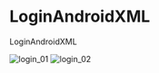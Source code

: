 # LoginAndroidXML
LoginAndroidXML

![login_01](https://user-images.githubusercontent.com/31539650/40890341-2b2d2f18-677d-11e8-9fab-89419aa89858.jpg)
![login_02](https://user-images.githubusercontent.com/31539650/40890365-812c5dbc-677d-11e8-8075-40aec7cd3205.jpg)


